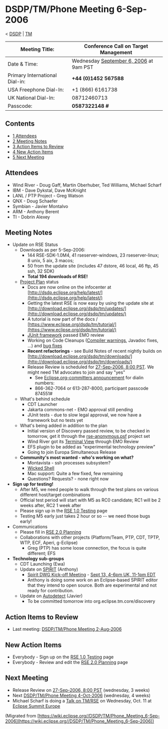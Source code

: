 

DSDP/TM/Phone Meeting 6-Sep-2006
================================

< [DSDP](https://wiki.eclipse.org/DSDP "DSDP")‎ | [TM](./TM "DSDP/TM")

| Meeting Title: | **Conference Call on Target Management** |
| --- | --- |
| Date & Time: | Wednesday [September 6, 2006](./index.php?title=September_6,_2006&action=edit&redlink=1 "September 6, 2006 (page does not exist)") at 9am PST |
| Primary International Dial-in: | **+44 (0)1452 567588** |
| USA Freephone Dial-In: | +1 (866) 6161738 |
| UK National Dial-In: | 08712460713 |
| Passcode: | **0587322148 #** |

Contents
--------

*   [1 Attendees](#Attendees)
*   [2 Meeting Notes](#Meeting-Notes)
*   [3 Action Items to Review](#Action-Items-to-Review)
*   [4 New Action Items](#New-Action-Items)
*   [5 Next Meeting](#Next-Meeting)

Attendees
---------

*   Wind River - Doug Gaff, Martin Oberhuber, Ted Williams, Michael Scharf
*   IBM - Dave Dykstal, Dave McKnight
*   LANL / PTP Project - Greg Watson
*   QNX - Doug Schaefer
*   Symbian - Javier Montalvo
*   ARM - Anthony Berent
*   TI - Dobrin Alexey

Meeting Notes
-------------

*   Update on RSE Status
    *   Downloads as per 5-Sep-2006:
        *   144 RSE-SDK-1.0M4, 41 rseserver-windows, 23 rseserver-linux; 8 unix, 5 aix, 3 macos;
        *   50 from the update site (includes 47 dstore, 46 local, 46 ftp, 45 ssh, 32 SDK)
        *   **Total 194 downloads of RSE!**
    *   [Project Plan](https://www.eclipse.org/dsdp/tm/development/plan.php) status
        *   Docs are now online on the infocenter at [http://dsdp.eclipse.org/help/latest/](http://dsdp.eclipse.org/help/latest/)
        *   Getting the latest RSE is now easy by using the update site at [http://download.eclipse.org/dsdp/tm/updates/](http://download.eclipse.org/dsdp/tm/updates/)
        *   A tutorial is now part of the docs / [https://www.eclipse.org/dsdp/tm/tutorial/](https://www.eclipse.org/dsdp/tm/tutorial/)
        *   [JUnit framework](https://bugs.eclipse.org/bugs/show_bug.cgi?id=149080) passed EMO review
        *   Working on Code Cleanups ([Compiler warnings](https://bugs.eclipse.org/bugs/show_bug.cgi?id=149080), Javadoc fixes, ...) and [bug fixes](https://www.eclipse.org/dsdp/tm/development/bug_process.php)
        *   **Recent refactorings** \- see Build Notes of recent nightly builds on [http://download.eclipse.org/dsdp/tm/downloads/](http://download.eclipse.org/dsdp/tm/downloads/)
        *   Release Review is scheduled for [27-Sep-2006, 8:00 PST](http://www.timeanddate.com/worldclock/meetingdetails.html?year=2006&month=9&day=27&hour=15&min=0&sec=0&p1=224&p2=421&p3=250&p4=136&p5=223). We might need TM advocates to join and say "yes"
            *   See [Eclipse.org-committers announcement](http://dev.eclipse.org/mhonarc/lists/eclipse.org-committers/msg00236.html) for dialin numbers:
            *   866-362-7064 or 613-287-8000, participant passcode 874551#
    *   What's behind schedule
        *   CDT Launcher
        *   Jakarta commons-net - EMO approval still pending
        *   JUnit tests - due to slow legal approval, we now have a framework but no tests yet
    *   What's being added in addition to the plan
        *   Initial version of Discovery passed review, to be checked in tomorrow, get it through the [rse-anonymous.psf](https://www.eclipse.org/dsdp/tm/development/rse-anonymous.psf) project set
        *   Wind River got its [Terminal View](https://bugs.eclipse.org/bugs/show_bug.cgi?id=152826) through EMO Review
        *   EFS plugin to be added as "experimental technology preview"
        *   Going to join Europa Simultaneous Release
    *   **Community's most wanted - who's working on what?**
        *   Montavista - ssh processes subsystem?
        *   [Wicked Shell](http://eclipse-plugins.info/eclipse/plugin_details.jsp?id=1392)
        *   Mac support: Quite a few fixed, few remaining
        *   Questions? Requests? - none right now
*   **Sign up for testing!**
    *   After M5, we need people to walk through the test plans on various different host/target combinations
    *   Official test period will start with M5 as RC0 candidate; RC1 will be 2 weeks after, RC2 1 week after
    *   Please sign up in the [RSE 1.0 Testing](./RSE_1.0_Testing "RSE 1.0 Testing") page
    *   Testing M5 early just takes 2 hour or so -- we need those bugs early!
*   Communications
    *   Please fill in [RSE 2.0 Planning](./RSE_2.0_Planning "RSE 2.0 Planning")
    *   Collaborations with other projects (Platform/Team, PTP, CDT, TPTP, WTP, ECF, Aperi, g-Eclipse)
        *   Greg (PTP) has some loose connection, the focus is quite different; EFS
*   **Technology sub-groups**
    *   CDT Launching (Ewa)
    *   Update on [SPIRIT](./DD/Spirit "DSDP/DD/Spirit") (Anthony)
        *   [Spirit DWG Kick-off Meeting](http://dev.eclipse.org/mhonarc/lists/dsdp-dd-dev/msg00395.html) \- [Sept 13, 4-6pm UK, 11-1pm EDT](http://www.timeanddate.com/worldclock/meetingdetails.html?year=2006&month=9&day=13&hour=15&min=0&sec=0&p1=224&p2=43&p3=223&p4=136)
        *   Anthony is doing some work on an Eclipse-based SPIRIT editor that they intend to open source. Both are experimental and not ready for contribution.
    *   Update on [Autodetect](./Autodetect "DSDP/TM/Autodetect") (Javier)
        *   To be committed tomorrow into org.eclipse.tm.core/discovery

Action Items to Review
----------------------

*   Last meeting: [DSDP/TM/Phone Meeting 2-Aug-2006](./Phone_Meeting_2-Aug-2006 "DSDP/TM/Phone Meeting 2-Aug-2006")

New Action Items
----------------

*   Everybody - Sign up on the [RSE 1.0 Testing](./RSE_1.0_Testing "RSE 1.0 Testing") page
*   Everybody - Review and edit the [RSE 2.0 Planning](./RSE_2.0_Planning "RSE 2.0 Planning") page

Next Meeting
------------

*   Release Review on [27-Sep-2006, 8:00 PST](http://www.timeanddate.com/worldclock/meetingdetails.html?year=2006&month=9&day=27&hour=15&min=0&sec=0&p1=224&p2=421&p3=250&p4=136&p5=223) (wednesday, 3 weeks)
*   Next [DSDP/TM/Phone Meeting 4-Oct-2006](./Phone_Meeting_4-Oct-2006 "DSDP/TM/Phone Meeting 4-Oct-2006") (wednesday, 4 weeks)
*   Michael Scharf is doing a [Talk on TM/RSE](http://www.eclipsecon.org/summiteurope2006/index.php?page=detail/&id=25) on Wednesday, Oct. 11 at [Eclipse Summit Europe](http://www.eclipsecon.org/summiteurope2006)


(Migrated from [https://wiki.eclipse.org//DSDP/TM/Phone_Meeting_6-Sep-2006](https://wiki.eclipse.org//DSDP/TM/Phone_Meeting_6-Sep-2006))